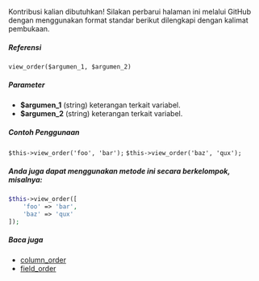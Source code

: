 Kontribusi kalian dibutuhkan!
Silakan perbarui halaman ini melalui GitHub dengan menggunakan format standar berikut dilengkapi dengan kalimat pembukaan.

##### Referensi

`view_order($argumen_1, $argumen_2)`

##### Parameter
* **$argumen_1** (string) keterangan terkait variabel.
* **$argumen_2** (string) keterangan terkait variabel.

##### Contoh Penggunaan
`$this->view_order('foo', 'bar');`
`$this->view_order('baz', 'qux');`


##### Anda juga dapat menggunakan metode ini secara berkelompok, misalnya:
```php
$this->view_order([
    'foo' => 'bar',
    'baz' => 'qux'
]);
```

##### Baca juga
* [column_order](./column_order)
* [field_order](./field_order)
